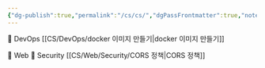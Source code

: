 ```yaml
---
{"dg-publish":true,"permalink":"/cs/cs/","dgPassFrontmatter":true,"noteIcon":""}
---
```



📁 DevOps
	[[CS/DevOps/docker 이미지 만들기\|docker 이미지 만들기]]

📁 Web
	📁 Security
		[[CS/Web/Security/CORS 정책\|CORS 정책]]


